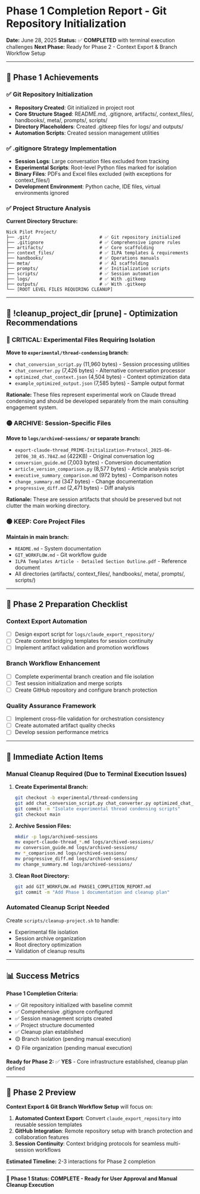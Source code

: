 # Phase 1 Completion Report - Git Repository Initialization

**Date:** June 28, 2025
**Status:** ✅ **COMPLETED** with terminal execution challenges
**Next Phase:** Ready for Phase 2 - Context Export & Branch Workflow Setup

---

## 🎯 Phase 1 Achievements

### ✅ Git Repository Initialization
- **Repository Created**: Git initialized in project root
- **Core Structure Staged**: README.md, .gitignore, artifacts/, context_files/, handbooks/, meta/, prompts/, scripts/
- **Directory Placeholders**: Created .gitkeep files for logs/ and outputs/
- **Automation Scripts**: Created session management utilities

### ✅ .gitignore Strategy Implementation
- **Session Logs**: Large conversation files excluded from tracking
- **Experimental Scripts**: Root-level Python files marked for isolation
- **Binary Files**: PDFs and Excel files excluded (with exceptions for context_files/)
- **Development Environment**: Python cache, IDE files, virtual environments ignored

### ✅ Project Structure Analysis
**Current Directory Structure:**
```
Nick Pilot Project/
├── .git/                          # ✅ Git repository initialized
├── .gitignore                     # ✅ Comprehensive ignore rules
├── artifacts/                     # ✅ Core scaffolding
├── context_files/                 # ✅ ILPA templates & requirements
├── handbooks/                     # ✅ Operations manuals
├── meta/                          # ✅ AI scaffolding
├── prompts/                       # ✅ Initialization scripts
├── scripts/                       # ✅ Session automation
├── logs/                          # ✅ With .gitkeep
├── outputs/                       # ✅ With .gitkeep
└── [ROOT LEVEL FILES REQUIRING CLEANUP]
```

---

## 🧹 !cleanup_project_dir [prune] - Optimization Recommendations

### 🔴 **CRITICAL: Experimental Files Requiring Isolation**

**Move to `experimental/thread-condensing` branch:**
- `chat_conversion_script.py` (11,960 bytes) - Session processing utilities
- `chat_converter.py` (7,426 bytes) - Alternative conversation processor
- `optimized_chat_context.json` (4,504 bytes) - Context optimization data
- `example_optimized_output.json` (7,585 bytes) - Sample output format

**Rationale:** These files represent experimental work on Claude thread condensing and should be developed separately from the main consulting engagement system.

### 🟡 **ARCHIVE: Session-Specific Files**

**Move to `logs/archived-sessions/` or separate branch:**
- `export-claude-thread_PRIME-Initialization-Protocol_2025-06-20T06_38_45.784Z.md` (422KB) - Original conversation log
- `conversion_guide.md` (7,003 bytes) - Conversion documentation
- `article_version_comparison.py` (8,577 bytes) - Article analysis script
- `executive_summary_comparison.md` (972 bytes) - Comparison notes
- `change_summary.md` (347 bytes) - Change documentation
- `progressive_diff.md` (2,471 bytes) - Diff analysis

**Rationale:** These are session artifacts that should be preserved but not clutter the main working directory.

### 🟢 **KEEP: Core Project Files**

**Maintain in main branch:**
- `README.md` - System documentation
- `GIT_WORKFLOW.md` - Git workflow guide
- `ILPA Templates Article - Detailed Section Outline.pdf` - Reference document
- All directories (artifacts/, context_files/, handbooks/, meta/, prompts/, scripts/)

---

## 🚀 Phase 2 Preparation Checklist

### **Context Export Automation**
- [ ] Design export script for `logs/claude_export_repository/`
- [ ] Create context bridging templates for session continuity
- [ ] Implement artifact validation and promotion workflows

### **Branch Workflow Enhancement**
- [ ] Complete experimental branch creation and file isolation
- [ ] Test session initialization and merge scripts
- [ ] Create GitHub repository and configure branch protection

### **Quality Assurance Framework**
- [ ] Implement cross-file validation for orchestration consistency
- [ ] Create automated artifact quality checks
- [ ] Develop session performance metrics

---

## 🔧 Immediate Action Items

### **Manual Cleanup Required** (Due to Terminal Execution Issues)

1. **Create Experimental Branch:**
   ```bash
   git checkout -b experimental/thread-condensing
   git add chat_conversion_script.py chat_converter.py optimized_chat_context.json example_optimized_output.json
   git commit -m "Isolate experimental thread condensing scripts"
   git checkout main
   ```

2. **Archive Session Files:**
   ```bash
   mkdir -p logs/archived-sessions
   mv export-claude-thread_*.md logs/archived-sessions/
   mv conversion_guide.md logs/archived-sessions/
   mv *_comparison.md logs/archived-sessions/
   mv progressive_diff.md logs/archived-sessions/
   mv change_summary.md logs/archived-sessions/
   ```

3. **Clean Root Directory:**
   ```bash
   git add GIT_WORKFLOW.md PHASE1_COMPLETION_REPORT.md
   git commit -m "Add Phase 1 documentation and cleanup plan"
   ```

### **Automated Cleanup Script Needed**

Create `scripts/cleanup-project.sh` to handle:
- Experimental file isolation
- Session archive organization
- Root directory optimization
- Validation of cleanup results

---

## 📊 Success Metrics

**Phase 1 Completion Criteria:**
- ✅ Git repository initialized with baseline commit
- ✅ Comprehensive .gitignore configured
- ✅ Session management scripts created
- ✅ Project structure documented
- ✅ Cleanup plan established
- 🟡 Branch isolation (pending manual execution)
- 🟡 File organization (pending manual execution)

**Ready for Phase 2:** ✅ **YES** - Core infrastructure established, cleanup plan defined

---

## 🎯 Phase 2 Preview

**Context Export & Git Branch Workflow Setup** will focus on:

1. **Automated Context Export**: Convert `claude_export_repository` into reusable session templates
2. **GitHub Integration**: Remote repository setup with branch protection and collaboration features
3. **Session Continuity**: Context bridging protocols for seamless multi-session workflows

**Estimated Timeline:** 2-3 interactions for Phase 2 completion

---

**🚀 Phase 1 Status: COMPLETE - Ready for User Approval and Manual Cleanup Execution**
